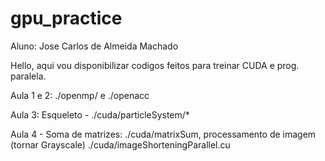 # gpu_practice

Aluno: Jose Carlos de Almeida Machado


Hello, aqui vou disponibilizar codigos feitos para treinar CUDA e prog. paralela.


Aula 1 e 2: ./openmp/ e ./openacc

Aula 3: Esqueleto - ./cuda/particleSystem/*

Aula 4 - Soma de matrizes: ./cuda/matrixSum, processamento de imagem (tornar Grayscale) ./cuda/imageShorteningParallel.cu

